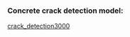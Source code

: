 ### Concrete crack detection model:

[crack_detection3000](https://drive.google.com/drive/folders/18pEZi4Y3JCuk6brFPWq4OVmWsQvc-Uja?usp=share_link)
